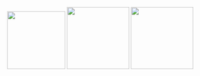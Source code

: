 <img src="https://github.com/user-attachments/assets/f57852aa-b866-4a98-b1f2-5788c74bcd49" width="135" />

<img src="https://github.com/user-attachments/assets/d423572f-49d6-4d3d-af2a-02381d6e2863" width="145" />

<img src="https://github.com/user-attachments/assets/935e84bd-b952-4747-a70d-223b74a3a17e" width="145" />
